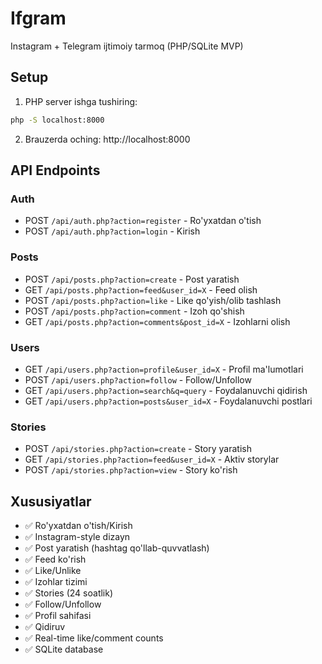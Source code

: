 # Ifgram

Instagram + Telegram ijtimoiy tarmoq (PHP/SQLite MVP)

## Setup

1. PHP server ishga tushiring:
```bash
php -S localhost:8000
```

2. Brauzerda oching: http://localhost:8000

## API Endpoints

### Auth
- POST `/api/auth.php?action=register` - Ro'yxatdan o'tish
- POST `/api/auth.php?action=login` - Kirish

### Posts
- POST `/api/posts.php?action=create` - Post yaratish
- GET `/api/posts.php?action=feed&user_id=X` - Feed olish
- POST `/api/posts.php?action=like` - Like qo'yish/olib tashlash
- POST `/api/posts.php?action=comment` - Izoh qo'shish
- GET `/api/posts.php?action=comments&post_id=X` - Izohlarni olish

### Users
- GET `/api/users.php?action=profile&user_id=X` - Profil ma'lumotlari
- POST `/api/users.php?action=follow` - Follow/Unfollow
- GET `/api/users.php?action=search&q=query` - Foydalanuvchi qidirish
- GET `/api/users.php?action=posts&user_id=X` - Foydalanuvchi postlari

### Stories
- POST `/api/stories.php?action=create` - Story yaratish
- GET `/api/stories.php?action=feed&user_id=X` - Aktiv storylar
- POST `/api/stories.php?action=view` - Story ko'rish

## Xususiyatlar

- ✅ Ro'yxatdan o'tish/Kirish
- ✅ Instagram-style dizayn
- ✅ Post yaratish (hashtag qo'llab-quvvatlash)
- ✅ Feed ko'rish
- ✅ Like/Unlike
- ✅ Izohlar tizimi
- ✅ Stories (24 soatlik)
- ✅ Follow/Unfollow
- ✅ Profil sahifasi
- ✅ Qidiruv
- ✅ Real-time like/comment counts
- ✅ SQLite database

